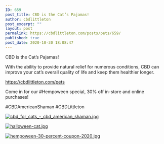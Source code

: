 ```yaml
---
ID: 659
post_title: CBD is the Cat’s Pajamas!
author: cbdlittleton
post_excerpt: ""
layout: post
permalink: https://cbdlittleton.com/posts/pets/659/
published: true
post_date: 2020-10-30 18:08:47
---
```

CBD is the Cat’s Pajamas!

With the ability to provide natural relief for numerous conditions, CBD can improve your cat’s overall quality of life and keep them healthier longer.

<a href="https://cbdarvada.com/pets">https://cbdlittleton.com/pets</a>

Come in for our #Hempoween special, 30% off in-store and online purchases!

#CBDAmericanShaman #CBDLittleton

<a title="cbd_for_cats_-_cbd_american_shaman.jpg" href="https://snd-videos.s3.amazonaws.com/288012/1604102798317.jpg"><img title="cbd_for_cats_-_cbd_american_shaman.jpg" src="https://snd-videos.s3.amazonaws.com/288012/1604102798317.jpg" alt="cbd_for_cats_-_cbd_american_shaman.jpg" /></a>

<a title="halloween-cat.jpg" href="https://snd-videos.s3.amazonaws.com/288012/1604102798310.jpg"><img title="halloween-cat.jpg" src="https://snd-videos.s3.amazonaws.com/288012/1604102798310.jpg" alt="halloween-cat.jpg" /></a>

<a title="hempoween-30-percent-coupon-2020.jpg" href="https://snd-videos.s3.amazonaws.com/288012/1604102798321.jpg"><img title="hempoween-30-percent-coupon-2020.jpg" src="https://snd-videos.s3.amazonaws.com/288012/1604102798321.jpg" alt="hempoween-30-percent-coupon-2020.jpg" /></a>